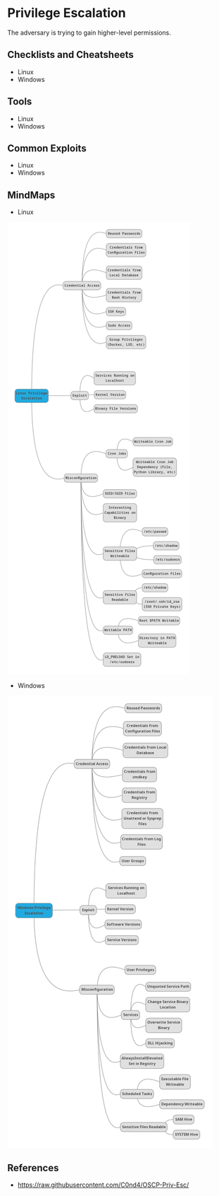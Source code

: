 # Privilege Escalation

The adversary is trying to gain higher-level permissions.

## Checklists and Cheatsheets
- Linux
- Windows

## Tools
- Linux
- Windows

## Common Exploits
- Linux
- Windows

## MindMaps
- Linux

![](images/LinuxPrivilegeEscalation.png)

- Windows

![](images/WindowsPrivilegeEscalation.png)


## References

- https://raw.githubusercontent.com/C0nd4/OSCP-Priv-Esc/
